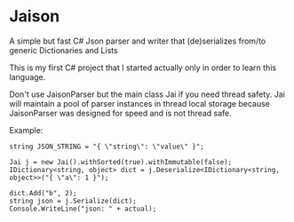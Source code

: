 # Jaison
A simple but fast C# Json parser and writer that (de)serializes from/to generic Dictionaries and Lists

This is my first C# project that I started actually only in order to learn this language.

Don't use JaisonParser but the main class Jai if you need thread safety. 
Jai will maintain a pool of parser instances in thread local storage because JaisonParser was designed for speed and is not thread safe.

Example:


    string JSON_STRING = "{ \"string\": \"value\" }";

    Jai j = new Jai().withSorted(true).withImmutable(false);
    IDictionary<string, object> dict = j.Deserialize<IDictionary<string, object>>("{ \"a\": 1 }");

    dict.Add("b", 2);
    string json = j.Serialize(dict);
    Console.WriteLine("json: " + actual);


